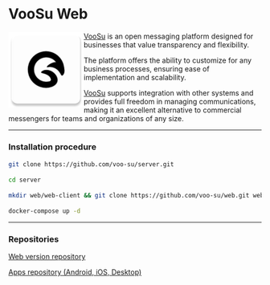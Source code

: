 # VooSu Web

<img src="./assets/logo.svg" align="left" width=150 height=150 alt="VooSu logo">

[VooSu](https://voo.su) is an open messaging platform designed for businesses that value transparency and flexibility.

The platform offers the ability to customize for any business processes, ensuring ease of implementation and
scalability.

[VooSu](https://voo.su) supports integration with other systems and provides full freedom in managing communications,
making it an excellent alternative to commercial messengers for teams and organizations of any size.

---

### Installation procedure

```bash
git clone https://github.com/voo-su/server.git
```

```bash
cd server
```

```bash
mkdir web/web-client && git clone https://github.com/voo-su/web.git web/web-client
```

```bash
docker-compose up -d
```

---

### Repositories

[Web version repository](https://github.com/voo-su/web)

[Apps repository (Android, iOS, Desktop)](https://github.com/voo-su/app)
